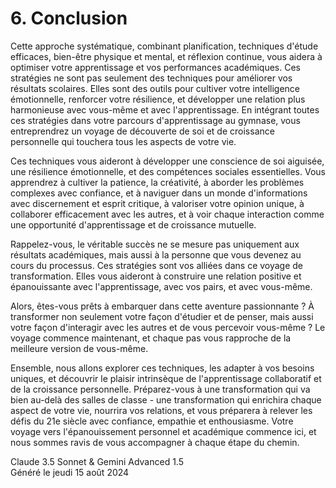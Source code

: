 # 6. Conclusion

Cette approche systématique, combinant planification, techniques d'étude efficaces, bien-être physique et mental, et réflexion continue, vous aidera à optimiser votre apprentissage et vos performances académiques. Ces stratégies ne sont pas seulement des techniques pour améliorer vos résultats scolaires. Elles sont des outils pour cultiver votre intelligence émotionnelle, renforcer votre résilience, et développer une relation plus harmonieuse avec vous-même et avec l'apprentissage. En intégrant toutes ces stratégies dans votre parcours d'apprentissage au gymnase, vous entreprendrez un voyage de découverte de soi et de croissance personnelle qui touchera tous les aspects de votre vie. 

Ces techniques vous aideront à développer une conscience de soi aiguisée, une résilience émotionnelle, et des compétences sociales essentielles. Vous apprendrez à cultiver la patience, la créativité, à aborder les problèmes complexes avec confiance, et à naviguer dans un monde d'informations avec discernement et esprit critique, à valoriser votre opinion unique, à collaborer efficacement avec les autres, et à voir chaque interaction comme une opportunité d'apprentissage et de croissance mutuelle.

Rappelez-vous, le véritable succès ne se mesure pas uniquement aux résultats académiques, mais aussi à la personne que vous devenez au cours du processus. Ces stratégies sont vos alliées dans ce voyage de transformation. Elles vous aideront à construire une relation positive et épanouissante avec l'apprentissage, avec vos pairs, et avec vous-même.

Alors, êtes-vous prêts à embarquer dans cette aventure passionnante ? À transformer non seulement votre façon d'étudier et de penser, mais aussi votre façon d'interagir avec les autres et de vous percevoir vous-même ? Le voyage commence maintenant, et chaque pas vous rapproche de la meilleure version de vous-même. 

Ensemble, nous allons explorer ces techniques, les adapter à vos besoins uniques, et découvrir le plaisir intrinsèque de l'apprentissage collaboratif et de la croissance personnelle. Préparez-vous à une transformation qui va bien au-delà des salles de classe - une transformation qui enrichira chaque aspect de votre vie, nourrira vos relations, et vous préparera à relever les défis du 21e siècle avec confiance, empathie et enthousiasme. Votre voyage vers l'épanouissement personnel et académique commence ici, et nous sommes ravis de vous accompagner à chaque étape du chemin.

Claude 3.5 Sonnet & Gemini Advanced 1.5\
Généré le jeudi 15 août 2024
 
